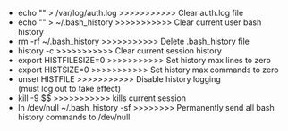 

- echo "" > /var/log/auth.log   >>>>>>>>>>>    Clear auth.log file  
- echo "" > ~/.bash_history     >>>>>>>>>>>    Clear current user bash history  
- rm -rf ~/.bash_history        >>>>>>>>>>>    Delete .bash_history file  
- history -c                    >>>>>>>>>>>    Clear current session history  
- export HISTFILESIZE=0         >>>>>>>>>>>    Set history max lines to zero  
- export HISTSIZE=0             >>>>>>>>>>>    Set history max commands to zero  
- unset HISTFILE                >>>>>>>>>>>    Disable history logging  
                                              (must log out to take effect)  
- kill -9 $$                    >>>>>>>>>>>    kills current session  
- ln /dev/null ~/.bash_history -sf >>>>>>>>    Permanently send all bash history
                                              commands to /dev/null  
